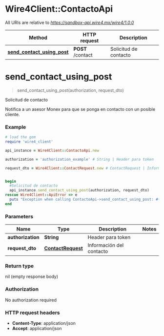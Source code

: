 # Wire4Client::ContactoApi

All URIs are relative to *https://sandbox-api.wire4.mx/wire4/1.0.0*

Method | HTTP request | Description
------------- | ------------- | -------------
[**send_contact_using_post**](ContactoApi.md#send_contact_using_post) | **POST** /contact | Solicitud de contacto


# **send_contact_using_post**
> send_contact_using_post(authorization, request_dto)

Solicitud de contacto

Notifica a un asesor Monex para que se ponga en contacto con un posible cliente.

### Example
```ruby
# load the gem
require 'wire4_client'

api_instance = Wire4Client::ContactoApi.new

authorization = 'authorization_example' # String | Header para token

request_dto = Wire4Client::ContactRequest.new # ContactRequest | Información del contacto


begin
  #Solicitud de contacto
  api_instance.send_contact_using_post(authorization, request_dto)
rescue Wire4Client::ApiError => e
  puts "Exception when calling ContactoApi->send_contact_using_post: #{e}"
end
```

### Parameters

Name | Type | Description  | Notes
------------- | ------------- | ------------- | -------------
 **authorization** | **String**| Header para token | 
 **request_dto** | [**ContactRequest**](ContactRequest.md)| Información del contacto | 

### Return type

nil (empty response body)

### Authorization

No authorization required

### HTTP request headers

 - **Content-Type**: application/json
 - **Accept**: application/json



